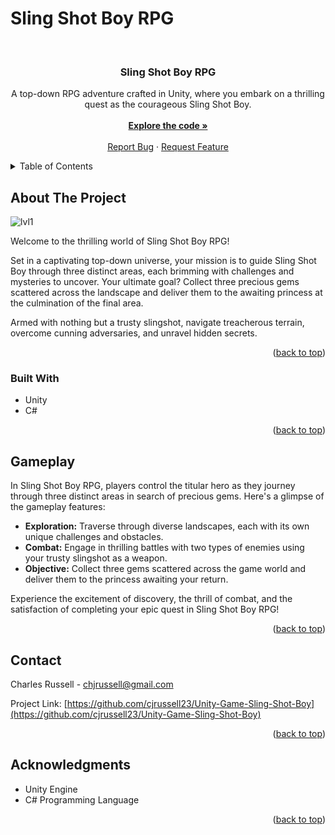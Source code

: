# Sling Shot Boy RPG

<br />

<div align="center">

  <h3 align="center">Sling Shot Boy RPG</h3>

  <p align="center">
    A top-down RPG adventure crafted in Unity, where you embark on a thrilling quest as the courageous Sling Shot Boy.
    <br />
    <br />
    <a href="https://github.com/cjrussell23/Unity-Game-Sling-Shot-Boy"><strong>Explore the code »</strong></a>
    <br />
    <br />
    <a href="https://github.com/cjrussell23/Unity-Game-Sling-Shot-Boy/issues">Report Bug</a>
    ·
    <a href="https://github.com/cjrussell23/Unity-Game-Sling-Shot-Boy/issues">Request Feature</a>
  </p>
</div>

<details>
  <summary>Table of Contents</summary>
  <ol>
    <li>
      <a href="#about-the-project">About The Project</a>
      <ul>
        <li><a href="#built-with">Built With</a></li>
      </ul>
    </li>
    <li>
      <a href="#gameplay">Gameplay</a>
    </li>
    <li><a href="#contact">Contact</a></li>
    <li><a href="#acknowledgments">Acknowledgments</a></li>
  </ol>
</details>

## About The Project

![lvl1](https://user-images.githubusercontent.com/81775200/178122366-d6d0c79b-51b9-455a-8553-bf33705fc392.gif)

Welcome to the thrilling world of Sling Shot Boy RPG!

Set in a captivating top-down universe, your mission is to guide Sling Shot Boy through three distinct areas, each brimming with challenges and mysteries to uncover. Your ultimate goal? Collect three precious gems scattered across the landscape and deliver them to the awaiting princess at the culmination of the final area.

Armed with nothing but a trusty slingshot, navigate treacherous terrain, overcome cunning adversaries, and unravel hidden secrets.

<p align="right">(<a href="#readme-top">back to top</a>)</p>

### Built With

- Unity
- C#

<p align="right">(<a href="#readme-top">back to top</a>)</p>

## Gameplay

In Sling Shot Boy RPG, players control the titular hero as they journey through three distinct areas in search of precious gems. Here's a glimpse of the gameplay features:

- **Exploration:** Traverse through diverse landscapes, each with its own unique challenges and obstacles.
- **Combat:** Engage in thrilling battles with two types of enemies using your trusty slingshot as a weapon.
- **Objective:** Collect three gems scattered across the game world and deliver them to the princess awaiting your return.

Experience the excitement of discovery, the thrill of combat, and the satisfaction of completing your epic quest in Sling Shot Boy RPG!

<p align="right">(<a href="#readme-top">back to top</a>)</p>

## Contact

Charles Russell - chjrussell@gmail.com

Project Link: [https://github.com/cjrussell23/Unity-Game-Sling-Shot-Boy](https://github.com/cjrussell23/Unity-Game-Sling-Shot-Boy)

<p align="right">(<a href="#readme-top">back to top</a>)</p>

## Acknowledgments

- Unity Engine
- C# Programming Language

<p align="right">(<a href="#readme-top">back to top</a>)</p>
